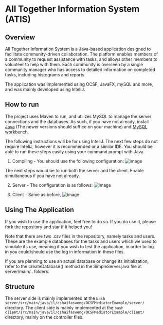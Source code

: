 # All Together Information System (ATIS)

## Overview

All Together Information System is a Java-based application designed to facilitate community-driven collaboration.
The platform enables members of a community to request assistance with tasks, and allows other members to volunteer to help with them.
Each community is overseen by a single community manager who has access to detailed information on completed tasks, including histograms and reports.

The application was implemented using OCSF, JavaFX, mySQL and more, and was mainly developed using InteliJ.

## How to run

The project uses Maven to run, and utilizes MySQL to manage the server connections and the databases.
As such, if you have not already, install [Java](https://www.oracle.com/il-en/java/technologies/downloads/) (The newer versions should suffice on your machine) and [MySQL workbench](https://dev.mysql.com/downloads/workbench/).

The following instructions will be for using InteliJ. The next few steps do not require InteliJ, however it is recommended or a similar IDE. 
You should be able to run these steps easily using your command prompt with Java.


1. Compiling - 
You should use the following configuration:
![image](https://github.com/user-attachments/assets/23a173b2-442e-4ff0-8c72-990f7f42670c)

The next steps would be to run both the server and the client. Enable simultaneous if you have not already.

2. Server - 
The configuration is as follows:
![image](https://github.com/user-attachments/assets/eb4dcc97-a1da-442b-b0e0-18cd65bb2697)

3. Client -
Same as before,
![image](https://github.com/user-attachments/assets/0d67c4bb-2b53-426d-a746-395a64f4451b)

## Using The Application

If you wish to use the application, feel free to do so. If you do use it, please fork the repository and star if it helped you!

Note that there are two .csv files in the repository, namely tasks and users. 
These are the example databases for the tasks and users which we used to simulate its use, meaning if you wish to test the application, in order to log in you could/should use the log in information in these files.

If you are planning to use an actual database or change its initialization, refer to the createDatabase() method in the SimpleServer.java file at server/main/.. folders. 

## Structure

The server side is mainly implemented at the ```bash server/src/main/java/il/cshaifasweng/OCSFMediatorExample/server/``` directory.
The client side is mainly implemented at the ```bash client/src/main/java/il/cshaifasweng/OCSFMediatorExample/client/``` directory, mainly on the controller files. 

